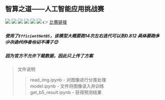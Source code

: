 智算之道——人工智能应用挑战赛
------
![](https://img.shields.io/badge/python-3.8-blue) ![](https://img.shields.io/badge/opencv-4.4.0-green) ![](https://img.shields.io/badge/keras-2.4-blue) 
![](https://img.shields.io/badge/tensorflow-2.3-red) ![](https://img.shields.io/badge/pandas-1.1-brightgreen) ![](https://img.shields.io/badge/numpy-1.19-blue) 
:point_right:	[比赛链接](https://www.kesci.com/home/competition/5f34b039a5c0e8002d5d008e/content "悬停显示")<br>
##### 使用了`EfficientNetB5`，该模型大概要跑14次左右迭代可以到0.812  ~~具体要跑多少次迭代作者也记不清了~~:blush: <br>
##### 因为官方不允许下载数据，因此只上传了方案

>文件说明
>>read_img.ipynb - 对图像进行分类处理<br>
>>model.ipynb - 文件将图像读入并训练<br>
>>get_b5_result.ipynb - 获得预测结果


